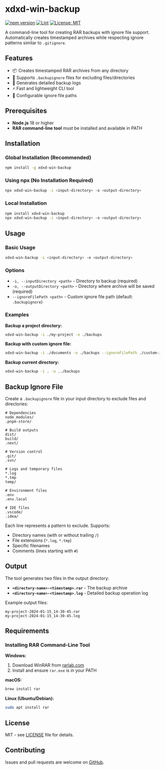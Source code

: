 # xdxd-win-backup

[![npm version](https://img.shields.io/npm/v/xdxd-win-backup.svg)](https://www.npmjs.com/package/xdxd-win-backup)
[![Lint](https://github.com/HristoKolev/xdxd-win-backup/workflows/Lint/badge.svg)](https://github.com/HristoKolev/xdxd-win-backup/actions/workflows/lint.yml)
[![License: MIT](https://img.shields.io/badge/License-MIT-yellow.svg)](https://github.com/HristoKolev/xdxd-win-backup/blob/main/LICENSE)

A command-line tool for creating RAR backups with ignore file support. Automatically creates timestamped archives while respecting ignore patterns similar to `.gitignore`.

## Features

- 📦 Creates timestamped RAR archives from any directory
- 🚫 Supports `.backupignore` files for excluding files/directories
- 📝 Generates detailed backup logs
- ⚡ Fast and lightweight CLI tool
- 🔧 Configurable ignore file paths

## Prerequisites

- **Node.js** 18 or higher
- **RAR command-line tool** must be installed and available in PATH

## Installation

### Global Installation (Recommended)

```bash
npm install -g xdxd-win-backup
```

### Using npx (No Installation Required)

```bash
npx xdxd-win-backup -i <input-directory> -o <output-directory>
```

### Local Installation

```bash
npm install xdxd-win-backup
npx xdxd-win-backup -i <input-directory> -o <output-directory>
```

## Usage

### Basic Usage

```bash
xdxd-win-backup -i <input-directory> -o <output-directory>
```

### Options

- `-i, --inputDirectory <path>` - Directory to backup (required)
- `-o, --outputDirectory <path>` - Directory where archive will be saved (required)
- `--ignoreFilePath <path>` - Custom ignore file path (default: `.backupignore`)

### Examples

**Backup a project directory:**

```bash
xdxd-win-backup -i ./my-project -o ./backups
```

**Backup with custom ignore file:**

```bash
xdxd-win-backup -i ./documents -o ./backups --ignoreFilePath ./custom-ignore.txt
```

**Backup current directory:**

```bash
xdxd-win-backup -i . -o ../backups
```

## Backup Ignore File

Create a `.backupignore` file in your input directory to exclude files and directories:

```
# Dependencies
node_modules/
.pnpm-store/

# Build outputs
dist/
build/
.next/

# Version control
.git/
.svn/

# Logs and temporary files
*.log
*.tmp
temp/

# Environment files
.env
.env.local

# IDE files
.vscode/
.idea/
```

Each line represents a pattern to exclude. Supports:

- Directory names (with or without trailing `/`)
- File extensions (`*.log`, `*.tmp`)
- Specific filenames
- Comments (lines starting with `#`)

## Output

The tool generates two files in the output directory:

- **`<directory-name>-<timestamp>.rar`** - The backup archive
- **`<directory-name>-<timestamp>.log`** - Detailed backup operation log

Example output files:

```
my-project-2024-01-15_14-30-45.rar
my-project-2024-01-15_14-30-45.log
```

## Requirements

### Installing RAR Command-Line Tool

**Windows:**

1. Download WinRAR from [rarlab.com](https://www.rarlab.com/)
2. Install and ensure `rar.exe` is in your PATH

**macOS:**

```bash
brew install rar
```

**Linux (Ubuntu/Debian):**

```bash
sudo apt install rar
```

## License

MIT - see [LICENSE](LICENSE) file for details.

## Contributing

Issues and pull requests are welcome on [GitHub](https://github.com/HristoKolev/xdxd-win-backup).
